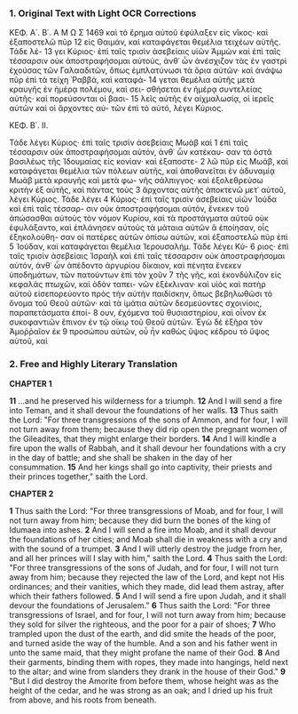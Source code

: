 ### 1. Original Text with Light OCR Corrections

ΚΕΦ. Α΄. Β΄. Α Μ Ω Σ 1469
καὶ τὸ ἔρημα αὐτοῦ ἐφύλαξεν εἰς νῖκος· καὶ ἐξαποστελῶ πῦρ 12
εἰς Θαιμάν, καὶ καταφάγεται θεμέλια τειχέων αὐτῆς. Τάδε λέ- 13
γει Κύριος· ἐπὶ ταῖς τρισὶν ἀσεβείαις υἱῶν Ἀμμὼν καὶ ἐπὶ ταῖς
τέσσαρσιν οὐκ ἀποστραφήσομαι αὐτούς, ἀνθ᾽ ὧν ἀνέσχιζον τὰς
ἐν γαστρὶ ἐχούσας τῶν Γαλααδιτῶν, ὅπως ἐμπλατύνωσι τὰ
ὅρια αὐτῶν· καὶ ἀνάψω πῦρ ἐπὶ τὰ τείχη Ῥαββά, καὶ καταφά- 14
γεται θεμέλια αὐτῆς μετὰ κραυγῆς ἐν ἡμέρᾳ πολέμου, καὶ σει-
σθήσεται ἐν ἡμέρᾳ συντελείας αὐτῆς· καὶ πορεύσονται οἱ βασι- 15
λεῖς αὐτῆς ἐν αἰχμαλωσίᾳ, οἱ ἱερεῖς αὐτῶν καὶ οἱ ἄρχοντες αὐ-
τῶν ἐπὶ τὸ αὐτό, λέγει Κύριος.

ΚΕΦ. Β΄. ΙΙ.

Τάδε λέγει Κύριος· ἐπὶ ταῖς τρισὶν ἀσεβείαις Μωὰβ καὶ 1
ἐπὶ ταῖς τέσσαρσιν οὐκ ἀποστραφήσομαι αὐτόν, ἀνθ᾽ ὧν κατέκαυ-
σαν τὰ ὀστᾶ βασιλέως τῆς Ἰδουμαίας εἰς κονίαν· καὶ ἐξαποστε- 2
λῶ πῦρ εἰς Μωάβ, καὶ καταφάγεται θεμέλια τῶν πόλεων αὐτῆς,
καὶ ἀποθανεῖται ἐν ἀδυναμίᾳ Μωὰβ μετὰ κραυγῆς καὶ μετὰ φω-
νῆς σάλπιγγος· καὶ ἐξολεθρεύσω κριτὴν ἐξ αὐτῆς, καὶ πάντας τοὺς 3
ἄρχοντας αὐτῆς ἀποκτενῶ μετ᾽ αὐτοῦ, λέγει Κύριος. Τάδε λέγει 4
Κύριος· ἐπὶ ταῖς τρισὶν ἀσεβείαις υἱῶν Ἰούδα καὶ ἐπὶ ταῖς τέσσαρ-
σιν οὐκ ἀποστραφήσομαι αὐτόν, ἕνεκεν τοῦ ἀπώσασθαι αὐτοὺς
τὸν νόμον Κυρίου, καὶ τὰ προστάγματα αὐτοῦ οὐκ ἐφυλάξαντο, καὶ
ἐπλάνησεν αὐτοὺς τὰ μάταια αὐτῶν ἃ ἐποίησαν, οἷς ἐξηκολούθη-
σαν οἱ πατέρες αὐτῶν ὀπίσω αὐτῶν, καὶ ἐξαποστελῶ πῦρ ἐπὶ 5
Ἰούδαν, καὶ καταφάγεται θεμέλια Ἱερουσαλήμ. Τάδε λέγει Κύ- 6
ριος· ἐπὶ ταῖς τρισὶν ἀσεβείαις Ἰσραὴλ καὶ ἐπὶ ταῖς τέσσαρσιν
οὐκ ἀποστραφήσομαι αὐτόν, ἀνθ᾽ ὧν ἀπέδοντο ἀργυρίου δίκαιον,
καὶ πένητα ἕνεκεν ὑποδημάτων, τῶν πατούντων ἐπὶ τὸν χοῦν 7
τῆς γῆς, καὶ ἐκονδύλιζον εἰς κεφαλὰς πτωχῶν, καὶ ὁδὸν ταπει-
νῶν ἐξέκλιναν· καὶ υἱὸς καὶ πατὴρ αὐτοῦ εἰσεπορεύοντο πρὸς τὴν
αὐτὴν παιδίσκην, ὅπως βεβηλωθῶσι τὸ ὄνομα τοῦ Θεοῦ αὐτῶν·
καὶ τὰ ἱμάτια αὐτῶν δεσμεύοντες σχοινίοις, παραπετάσματα ἐποί- 8
ουν, ἐχόμενα τοῦ θυσιαστηρίου, καὶ οἶνον ἐκ συκοφαντιῶν ἔπινον
ἐν τῷ οἴκῳ τοῦ Θεοῦ αὐτῶν. Ἐγὼ δὲ ἐξῆρα τὸν Ἀμοῤῥαῖον ἐκ 9
προσώπου αὐτῶν, οὗ ἦν καθὼς ὕψος κέδρου τὸ ὕψος αὐτοῦ, καὶ

### 2. Free and Highly Literary Translation

**CHAPTER 1**

**11** ...and he preserved his wilderness for a triumph.
**12** And I will send a fire into Teman, and it shall devour the foundations of her walls.
**13** Thus saith the Lord: "For three transgressions of the sons of Ammon, and for four, I will not turn away from them; because they did rip open the pregnant women of the Gileadites, that they might enlarge their borders.
**14** And I will kindle a fire upon the walls of Rabbah, and it shall devour her foundations with a cry in the day of battle; and she shall be shaken in the day of her consummation.
**15** And her kings shall go into captivity, their priests and their princes together," saith the Lord.

**CHAPTER 2**

**1** Thus saith the Lord: "For three transgressions of Moab, and for four, I will not turn away from him; because they did burn the bones of the king of Idumaea into ashes.
**2** And I will send a fire into Moab, and it shall devour the foundations of her cities; and Moab shall die in weakness with a cry and with the sound of a trumpet.
**3** And I will utterly destroy the judge from her, and all her princes will I slay with him," saith the Lord.
**4** Thus saith the Lord: "For three transgressions of the sons of Judah, and for four, I will not turn away from him; because they rejected the law of the Lord, and kept not His ordinances; and their vanities, which they made, did lead them astray, after which their fathers followed.
**5** And I will send a fire upon Judah, and it shall devour the foundations of Jerusalem."
**6** Thus saith the Lord: "For three transgressions of Israel, and for four, I will not turn away from him; because they sold for silver the righteous, and the poor for a pair of shoes;
**7** Who trampled upon the dust of the earth, and did smite the heads of the poor, and turned aside the way of the humble. And a son and his father went in unto the same maid, that they might profane the name of their God.
**8** And their garments, binding them with ropes, they made into hangings, held next to the altar; and wine from slanders they drank in the house of their God."
**9** "But I did destroy the Amorite from before them, whose height was as the height of the cedar, and he was strong as an oak; and I dried up his fruit from above, and his roots from beneath.